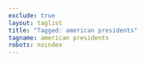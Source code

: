```yaml
---
exclude: true
layout: taglist
title: "Tagged: american presidents"
tagname: american presidents
robots: noindex
---
```

